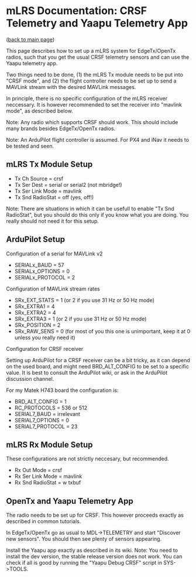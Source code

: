 # mLRS Documentation: CRSF Telemetry and Yaapu Telemetry App #

([back to main page](../README.md))

This page describes how to set up a mLRS system for EdgeTx/OpenTx radios, such that you get the usual CRSF telemetry sensors and can use the Yaapu telemetry app.

Two things need to be done, (1) the mLRS Tx module needs to be put into "CRSF mode", and (2) the flight controller needs to be set up to send a MAVLink stream with the desired MAVLink messages.

In principle, there is no specific configuration of the mLRS receiver neccessary. It is however recommended to set the receiver into "mavlink mode", as described below.

Note: Any radio which supports CRSF should work. This should include many brands besides EdgeTx/OpenTx radios.

Note: An ArduPilot flight controller is assumed. For PX4 and iNav it needs to be tested and seen.


## mLRS Tx Module Setup

- Tx Ch Source = crsf
- Tx Ser Dest = serial or serial2 (not mbridge!)
- Tx Ser Link Mode = mavlink
- Tx Snd RadioStat = off (yes, off!)

Note: There are situations in which it can be usefull to enable "Tx Snd RadioStat", but you should do this only if you know what you are doing. You really should not need it for this setup.


## ArduPilot Setup

Configuration of a serial for MAVLink v2

- SERIALx_BAUD = 57 
- SERIALx_OPTIONS = 0
- SERIALx_PROTOCOL = 2

Configuration of MAVLink stream rates

- SRx_EXT_STATS = 1 (or 2 if you use 31 Hz or 50 Hz mode)
- SRx_EXTRA1 = 4
- SRx_EXTRA2 = 4
- SRx_EXTRA3 = 1 (or 2 if you use 31 Hz or 50 Hz mode)
- SRx_POSITION = 2
- SRx_RAW_SENS = 0 (for most of you this one is unimportant, keep it at 0 unless you really need it)

Configuration for CRSF receiver

Setting up ArduPilot for a CRSF receiver can be a bit tricky, as it can depend on the used board, and might need BRD_ALT_CONFIG to be set to a specific value. It is best to consult the ArduPilot wiki, or ask in the ArduPilot discussion channel.

For my Matek H743 board the configuration is:

- BRD_ALT_CONFIG = 1
- RC_PROTOCOLS = 536 or 512
- SERIAL7_BAUD = irrelevant
- SERIAL7_OPTIONS = 0
- SERIAL7_PROTOCOL = 23


## mLRS Rx Module Setup

These configurations are not strictly neccesary, but recommended.

- Rx Out Mode = crsf
- Rx Ser Link Mode = mavlink
- Rx Snd RadioStat = w txbuf


## OpenTx and Yaapu Telemetry App

The radio needs to be set up for CRSF. This however proceeds exactly as described in common tutorials.

In EdgeTx/OpenTx go as usual to MDL->TELEMETRY and start "Discover new sensors". You should then see plenty of sensors appearing.

Install the Yaapu app exactly as described in its wiki. Note: You need to install the dev version, the stable release version does not work. You can check if all is good by running the "Yaapu Debug CRSF" script in SYS->TOOLS.




